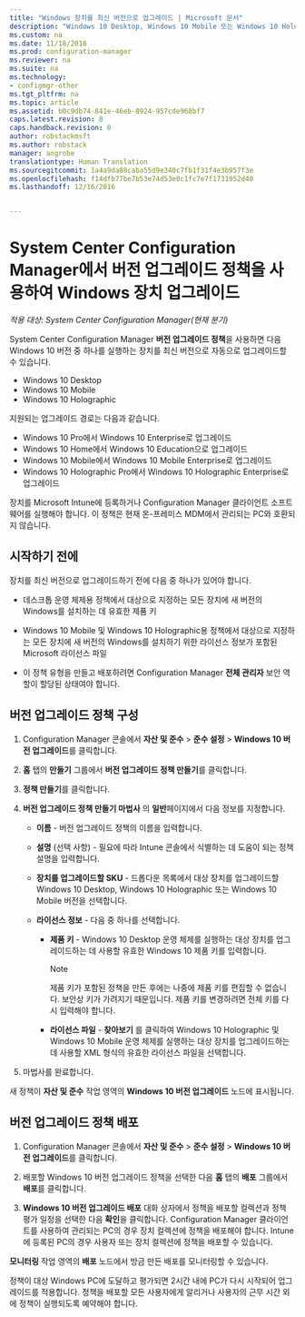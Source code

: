 ```yaml
---
title: "Windows 장치를 최신 버전으로 업그레이드 | Microsoft 문서"
description: "Windows 10 Desktop, Windows 10 Mobile 또는 Windows 10 Holographic을 실행하는 장치를 최신 버전으로 자동으로 업그레이드합니다."
ms.custom: na
ms.date: 11/18/2016
ms.prod: configuration-manager
ms.reviewer: na
ms.suite: na
ms.technology:
- configmgr-other
ms.tgt_pltfrm: na
ms.topic: article
ms.assetid: b0c9db74-841e-46eb-8924-957cde968bf7
caps.latest.revision: 8
caps.handback.revision: 0
author: robstackmsft
ms.author: robstack
manager: angrobe
translationtype: Human Translation
ms.sourcegitcommit: 1a4a9da88caba55d9e340c7fb1f31f4e3b957f3e
ms.openlocfilehash: f14dfb77be7b53e74d53e0c1fc7e7f1731952d40
ms.lasthandoff: 12/16/2016


---
```


# <a name="upgrade-windows-devices-with-the-edition-upgrade-policy-in-system-center-configuration-manager"></a>System Center Configuration Manager에서 버전 업그레이드 정책을 사용하여 Windows 장치 업그레이드

*적용 대상: System Center Configuration Manager(현재 분기)*


System Center Configuration Manager **버전 업그레이드 정책**을 사용하면 다음 Windows 10 버전 중 하나를 실행하는 장치를 최신 버전으로 자동으로 업그레이드할 수 있습니다.

- Windows 10 Desktop
- Windows 10 Mobile
- Windows 10 Holographic

지원되는 업그레이드 경로는 다음과 같습니다.

- Windows 10 Pro에서 Windows 10 Enterprise로 업그레이드
- Windows 10 Home에서 Windows 10 Education으로 업그레이드
- Windows 10 Mobile에서 Windows 10 Mobile Enterprise로 업그레이드
- Windows 10 Holographic Pro에서 Windows 10 Holographic Enterprise로 업그레이드

장치를 Microsoft Intune에 등록하거나 Configuration Manager 클라이언트 소프트웨어를 실행해야 합니다. 이 정책은 현재 온-프레미스 MDM에서 관리되는 PC와 호환되지 않습니다.

## <a name="before-you-start"></a>시작하기 전에  
 장치를 최신 버전으로 업그레이드하기 전에 다음 중 하나가 있어야 합니다.  

-   데스크톱 운영 체제용 정책에서 대상으로 지정하는 모든 장치에 새 버전의 Windows를 설치하는 데 유효한 제품 키  

-   Windows 10 Mobile 및 Windows 10 Holographic용 정책에서 대상으로 지정하는 모든 장치에 새 버전의 Windows를 설치하기 위한 라이선스 정보가 포함된 Microsoft 라이선스 파일

- 이 정책 유형을 만들고 배포하려면 Configuration Manager **전체 관리자** 보안 역할이 할당된 상태여야 합니다.

## <a name="configure-the-edition-upgrade-policy"></a>버전 업그레이드 정책 구성  

1.  Configuration Manager 콘솔에서 **자산 및 준수** > **준수 설정** > **Windows 10 버전 업그레이드**를 클릭합니다.  

3.  **홈** 탭의 **만들기** 그룹에서 **버전 업그레이드 정책 만들기**를 클릭합니다.  

4.  **정책 만들기**를 클릭합니다.  

5.  **버전 업그레이드 정책 만들기 마법사** 의 **일반**페이지에서 다음 정보를 지정합니다.  

    -   **이름** - 버전 업그레이드 정책의 이름을 입력합니다.  

    -   **설명** (선택 사항) - 필요에 따라 Intune 콘솔에서 식별하는 데 도움이 되는 정책 설명을 입력합니다.  

    -   **장치를 업그레이드할 SKU** - 드롭다운 목록에서 대상 장치를 업그레이드할 Windows 10 Desktop, Windows 10 Holographic 또는 Windows 10 Mobile 버전을 선택합니다.  

    -   **라이선스 정보** - 다음 중 하나를 선택합니다.  

        -   **제품 키** - Windows 10 Desktop 운영 체제를 실행하는 대상 장치를 업그레이드하는 데 사용할 유효한 Windows 10 제품 키를 입력합니다.  

            > [!NOTE]  
            >  제품 키가 포함된 정책을 만든 후에는 나중에 제품 키를 편집할 수 없습니다. 보안상 키가 가려지기 때문입니다. 제품 키를 변경하려면 전체 키를 다시 입력해야 합니다.  

        -   **라이선스 파일** - **찾아보기** 를 클릭하여 Windows 10 Holographic 및 Windows 10 Mobile 운영 체제를 실행하는 대상 장치를 업그레이드하는 데 사용할 XML 형식의 유효한 라이선스 파일을 선택합니다.  

6.  마법사를 완료합니다.  

새 정책이 **자산 및 준수** 작업 영역의 **Windows 10 버전 업그레이드** 노드에 표시됩니다.  

## <a name="deploy-the-edition-upgrade-policy"></a>버전 업그레이드 정책 배포  

1.  Configuration Manager 콘솔에서 **자산 및 준수** > **준수 설정** > **Windows 10 버전 업그레이드**를 클릭합니다.  

3.  배포할 Windows 10 버전 업그레이드 정책을 선택한 다음 **홈** 탭의 **배포** 그룹에서 **배포**를 클릭합니다.  

4.  **Windows 10 버전 업그레이드 배포** 대화 상자에서 정책을 배포할 컬렉션과 정책 평가 일정을 선택한 다음 **확인**을 클릭합니다. Configuration Manager 클라이언트를 사용하여 관리되는 PC의 경우 장치 컬렉션에 정책을 배포해야 합니다. Intune에 등록된 PC의 경우 사용자 또는 장치 컬렉션에 정책을 배포할 수 있습니다. 

**모니터링** 작업 영역의 **배포** 노드에서 방금 만든 배포를 모니터링할 수 있습니다.  

 정책이 대상 Windows PC에 도달하고 평가되면 2시간 내에 PC가 다시 시작되어 업그레이드를 적용합니다. 정책을 배포할 모든 사용자에게 알리거나 사용자의 근무 시간 외에 정책이 실행되도록 예약해야 합니다.

